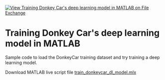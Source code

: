 [![View Training Donkey Car's deep learning model in MATLAB on File Exchange](https://www.mathworks.com/matlabcentral/images/matlab-file-exchange.svg)](https://jp.mathworks.com/matlabcentral/fileexchange/111080-training-donkey-car-s-deep-learning-model-in-matlab)
# Training Donkey Car's deep learning model in MATLAB

Sample code to load the DonkeyCar training dataset and try training a deep learning model.

Download MATLAB live script file
[train_donkeycar_dl_model.mlx](https://github.com/covao/Train_DonkeyCar_MATLAB/blob/main/train_donkeycar_dl_model.mlx)
